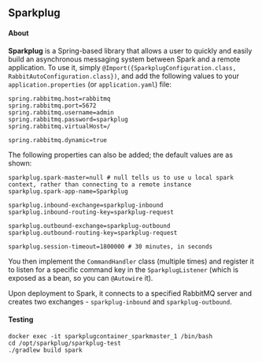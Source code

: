 ## Sparkplug

#### About

**Sparkplug** is a Spring-based library that allows a user to quickly and easily build an asynchronous messaging system between Spark and a remote application.
  To use it, simply `@Import({SparkplugConfiguration.class, RabbitAutoConfiguration.class})`, and add the following values to your `application.properties`
  (or `application.yaml`) file:

```
spring.rabbitmq.host=rabbitmq
spring.rabbitmq.port=5672
spring.rabbitmq.username=admin
spring.rabbitmq.password=sparkplug
spring.rabbitmq.virtualHost=/

spring.rabbitmq.dynamic=true
```

The following properties can also be added; the default values are as shown:

```
sparkplug.spark-master=null # null tells us to use u local spark context, rather than connecting to a remote instance
sparkplug.spark-app-name=Sparkplug

sparkplug.inbound-exchange=sparkplug-inbound
sparkplug.inbound-routing-key=sparkplug-request

sparkplug.outbound-exchange=sparkplug-outbound
sparkplug.outbound-routing-key=sparkplug-request

sparkplug.session-timeout=1800000 # 30 minutes, in seconds
```

You then implement the `CommandHandler` class (multiple times) and register it to listen for a specific command key in the `SparkplugListener` (which is
exposed as a bean, so you can `@Autowire` it).

Upon deployment to Spark, it connects to a specified RabbitMQ server and creates two exchanges - `sparkplug-inbound` and `sparkplug-outbound`.

#### Testing

```
docker exec -it sparkplugcontainer_sparkmaster_1 /bin/bash
cd /opt/sparkplug/sparkplug-test
./gradlew build spark
```
